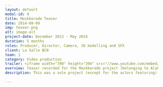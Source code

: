 ```yaml
---
layout: default
modal-id: 9
title: Maskkerade Teaser
date: 2014-08-09
img: teaser.png
alt: image-alt
project-date: December 2013 - May 2014
duration: 5 months
roles: Producer, Director, Camera, 3D modelling and SFX
client: La Salle BCN
team: 1
category: Video production
trailer: <iframe width="700" height="394" src="//www.youtube.com/embed/dHtVu1tDqrk" frameborder="0" allowfullscreen></iframe>
overview: Teaser recorded for the Maskkerade project (belonging to Alakkazam, Inc.).
description: This was a solo project (except for the actors featuring). I carried out the production, filming, directing, video editing and postproduction.

---
```

